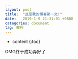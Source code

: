```yaml
---
layout: post
title:  "这是我的博客第一文!"
date:   2019-1-9 21:31:01 +0800
categories: document
tag: 教程
---
```


* content
{:toc}




OMG终于成功弄好了